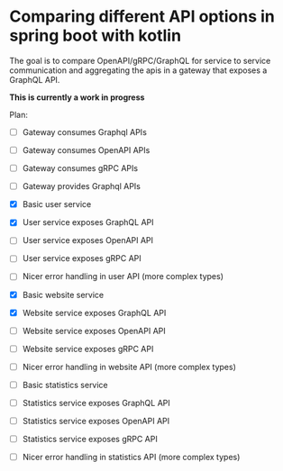 # Comparing different API options in spring boot with kotlin

The goal is to compare OpenAPI/gRPC/GraphQL for service to service communication and
aggregating the apis in a gateway that exposes a GraphQL API. 

**This is currently a work in progress**

Plan:
- [ ] Gateway consumes Graphql APIs
- [ ] Gateway consumes OpenAPI APIs
- [ ] Gateway consumes gRPC APIs
- [ ] Gateway provides Graphql APIs

- [x] Basic user service
- [x] User service exposes GraphQL API
- [ ] User service exposes OpenAPI API
- [ ] User service exposes gRPC API
- [ ] Nicer error handling in user API (more complex types)

- [x] Basic website service
- [x] Website service exposes GraphQL API
- [ ] Website service exposes OpenAPI API
- [ ] Website service exposes gRPC API
- [ ] Nicer error handling in website API (more complex types)

- [ ] Basic statistics service
- [ ] Statistics service exposes GraphQL API
- [ ] Statistics service exposes OpenAPI API
- [ ] Statistics service exposes gRPC API
- [ ] Nicer error handling in statistics API (more complex types)